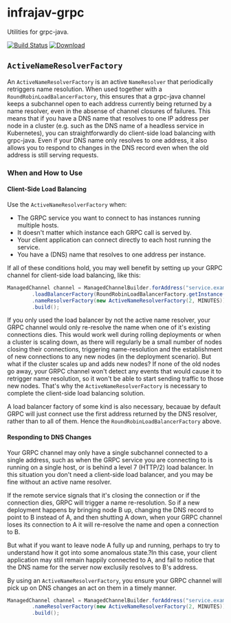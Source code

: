 # infrajav-grpc

Utilities for grpc-java.

[![Build Status](https://travis-ci.org/barnardb/infrajav-grpc.svg?branch=master)](https://travis-ci.org/barnardb/infrajav-grpc)
[![Download](https://api.bintray.com/packages/barnardb/maven/infrajav-grpc/images/download.svg)](https://bintray.com/barnardb/maven/infrajav-grpc/_latestVersion)

## `ActiveNameResolverFactory`

An `ActiveNameResolverFactory` is an active `NameResolver` that periodically retriggers name resolution. When used together with a `RoundRobinLoadBalancerFactory`, this ensures that a grpc-java channel keeps a subchannel open to each address currently being returned by a name resolver, even in the absense of channel closures of failures. This means that if you have a DNS name that resolves to one IP address per node in a cluster (e.g. such as the DNS name of a headless service in Kubernetes), you can straightforwardly do client-side load balancing with grpc-java. Even if your DNS name only resolves to one address, it also allows you to respond to changes in the DNS record even when the old address is still serving requests.

### When and How to Use

#### Client-Side Load Balancing

Use the `ActiveNameResolverFactory` when:
- The GRPC service you want to connect to has instances running multiple hosts.
- It doesn't matter which instance each GRPC call is served by.
- Your client application can connect directly to each host running the service.
- You have a (DNS) name that resolves to one address per instance.

If all of these conditions hold, you may well benefit by setting up your GRPC channel for client-side load balancing, like this:

```java
ManagedChannel channel = ManagedChannelBuilder.forAddress("service.example.com", 8443)
        .loadBalancerFactory(RoundRobinLoadBalancerFactory.getInstance())
        .nameResolverFactory(new ActiveNameResolverFactory(2, MINUTES))
        .build();
```

If you only used the load balancer by not the active name resolver, your GRPC channel would only re-resolve the name when one of it's existing connections dies. This would work well during rolling deployments or when a cluster is scaling down, as there will regularly be a small number of nodes closing their connections, triggering name-resolution and the establishment of new connections to any new nodes (in the deployment scenario). But what if the cluster scales up and adds new nodes? If none of the old nodes go away, your GRPC channel won't detect any events that would cause it to retrigger name resolution, so it won't be able to start sending traffic to those new nodes. That's why the `ActiveNameResolverFactory` is necessary to complete the client-side load balancing solution.

A load balancer factory of some kind is also necessary, becauae by default GRPC will just connect use the first address returned by the DNS resolver, rather than to all of them. Hence the `RoundRobinLoadBalancerFactory` above.

#### Responding to DNS Changes

Your GRPC channel may only have a single subchannel connected to a single address, such as when the GRPC service you are connecting to is running on a single host, or is behind a level 7 (HTTP/2) load balancer. In this situation you don't need a client-side load balancer, and you may be fine without an active name resolver.

If the remote service signals that it's closing the connection or if the connection dies, GRPC will trigger a name re-resolution. So if a new deployment happens by bringing node B up, changing the DNS record to point to B instead of A, and then shutting A down, when your GRPC channel loses its connection to A it will re-resolve the name and open a connection to B.

But what if you want to leave node A fully up and running, perhaps to try to understand how it got into some anomalous state.?In this case, your client application may still remain happily connected to A, and fail to notice that the DNS name for the server now exclusily resolves to B's address.

By using an `ActiveNameResolverFactory`, you ensure your GRPC channel will pick up on DNS changes an act on them in a timely manner.

```java
ManagedChannel channel = ManagedChannelBuilder.forAddress("service.example.com", 8443)
        .nameResolverFactory(new ActiveNameResolverFactory(2, MINUTES))
        .build();
```
